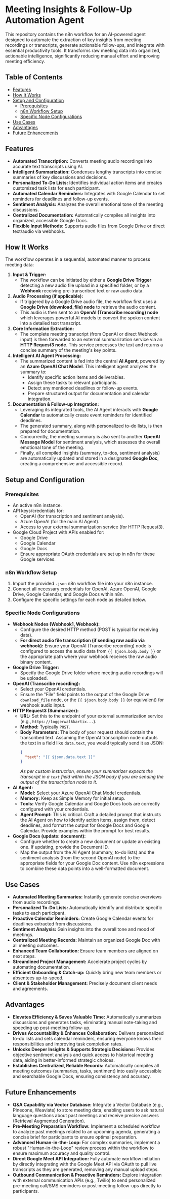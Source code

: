 # Meeting Insights & Follow-Up Automation Agent

This repository contains the n8n workflow for an AI-powered agent designed to automate the extraction of key insights from meeting recordings or transcripts, generate actionable follow-ups, and integrate with essential productivity tools. It transforms raw meeting data into organized, actionable intelligence, significantly reducing manual effort and improving meeting efficiency.

## Table of Contents

* [Features](#features)
* [How It Works](#how-it-works)
* [Setup and Configuration](#setup-and-configuration)
    * [Prerequisites](#prerequisites)
    * [n8n Workflow Setup](#n8n-workflow-setup)
    * [Specific Node Configurations](#specific-node-configurations)
* [Use Cases](#use-cases)
* [Advantages](#advantages)
* [Future Enhancements](#future-enhancements)

## Features

  * **Automated Transcription:** Converts meeting audio recordings into accurate text transcripts using AI.
  * **Intelligent Summarization:** Condenses lengthy transcripts into concise summaries of key discussions and decisions.
  * **Personalized To-Do Lists:** Identifies individual action items and creates customized task lists for each participant.
  * **Automated Calendar Reminders:** Integrates with Google Calendar to set reminders for deadlines and follow-up events.
  * **Sentiment Analysis:** Analyzes the overall emotional tone of the meeting discussions.
  * **Centralized Documentation:** Automatically compiles all insights into organized, accessible Google Docs.
  * **Flexible Input Methods:** Supports audio files from Google Drive or direct text/audio via webhooks.

## How It Works

The workflow operates in a sequential, automated manner to process meeting data:

1.  **Input & Trigger:**
      * The workflow can be initiated by either a **Google Drive Trigger** detecting a new audio file upload in a specified folder, or by a **Webhook** receiving pre-transcribed text or raw audio data.
2.  **Audio Processing (if applicable):**
      * If triggered by a Google Drive audio file, the workflow first uses a **Google Drive (download\_file) node** to retrieve the audio content.
      * This audio is then sent to an **OpenAI (Transcribe recording) node** which leverages powerful AI models to convert the spoken content into a detailed text transcript.
3.  **Core Information Extraction:**
      * The complete meeting transcript (from OpenAI or direct Webhook input) is then forwarded to an external summarization service via an **HTTP Request3 node**. This service processes the text and returns a concise summary of the meeting's key points.
4.  **Intelligent AI Agent Processing:**
      * The summarized content is fed into the central **AI Agent**, powered by an **Azure OpenAI Chat Model**. This intelligent agent analyzes the summary to:
          * Identify specific action items and deliverables.
          * Assign these tasks to relevant participants.
          * Detect any mentioned deadlines or follow-up events.
          * Prepare structured output for documentation and calendar integration.
5.  **Documentation & Follow-up Integration:**
      * Leveraging its integrated tools, the AI Agent interacts with **Google Calendar** to automatically create event reminders for identified deadlines.
      * The generated summary, along with personalized to-do lists, is then prepared for documentation.
      * Concurrently, the meeting summary is also sent to another **OpenAI Message Model** for sentiment analysis, which assesses the overall emotional tone of the meeting.
      * Finally, all compiled insights (summary, to-dos, sentiment analysis) are automatically updated and stored in a designated **Google Doc**, creating a comprehensive and accessible record.

## Setup and Configuration

### Prerequisites

  * An active n8n instance.
  * API keys/credentials for:
      * OpenAI (for transcription and sentiment analysis).
      * Azure OpenAI (for the main AI Agent).
      * Access to your external summarization service (for HTTP Request3).
  * Google Cloud Project with APIs enabled for:
      * Google Drive
      * Google Calendar
      * Google Docs
      * Ensure appropriate OAuth credentials are set up in n8n for these Google services.

### n8n Workflow Setup

1.  Import the provided `.json` n8n workflow file into your n8n instance.
2.  Connect all necessary credentials for OpenAI, Azure OpenAI, Google Drive, Google Calendar, and Google Docs within n8n.
3.  Configure the specific settings for each node as detailed below.

### Specific Node Configurations

  * **Webhook Nodes (Webhook1, Webhook):**
      * Configure the desired HTTP method (POST is typical for receiving data).
      * **For direct audio file transcription (if sending raw audio via webhook):** Ensure your OpenAI (Transcribe recording) node is configured to access the audio data from `{{ $json.body.body }}` or the appropriate path where your webhook receives the raw audio binary content.
  * **Google Drive Trigger:**
      * Specify the Google Drive folder where meeting audio recordings will be uploaded.
  * **OpenAI (Transcribe recording):**
      * Select your OpenAI credentials.
      * Ensure the "File" field points to the output of the Google Drive `download_file` node, or the `{{ $json.body.body }}` (or equivalent) for webhook audio input.
  * **HTTP Request3 (Summarizer):**
      * **URL:** Set this to the endpoint of your external summarization service (e.g., `https://loggerwalkkartix...`).
      * **Method:** Typically `POST`.
      * **Body Parameters:** The body of your request should contain the transcribed text. Assuming the OpenAI transcription node outputs the text in a field like `data.text`, you would typically send it as JSON:
        ```json
        {
          "text": "{{ $json.data.text }}"
        }
        ```
        *As per custom instruction, ensure your summarizer expects the transcript in a `text` field within the JSON body if you are sending the output of the transcription node to it.*
  * **AI Agent:**
      * **Model:** Select your Azure OpenAI Chat Model credentials.
      * **Memory:** Keep as Simple Memory for initial setup.
      * **Tools:** Verify Google Calendar and Google Docs tools are correctly configured with your credentials.
      * **Agent Prompt:** This is critical. Craft a detailed prompt that instructs the AI Agent on how to identify action items, assign them, detect deadlines, and format the output for Google Docs and Google Calendar. Provide examples within the prompt for best results.
  * **Google Docs (update: document):**
      * Configure whether to create a new document or update an existing one. If updating, provide the Document ID.
      * Map the output from the AI Agent (summary, to-do lists) and the sentiment analysis (from the second OpenAI node) to the appropriate fields for your Google Doc content. Use n8n expressions to combine these data points into a well-formatted document.

## Use Cases

  * **Automated Meeting Summaries:** Instantly generate concise overviews from audio recordings.
  * **Personalized To-Do Lists:** Automatically identify and distribute specific tasks to each participant.
  * **Proactive Calendar Reminders:** Create Google Calendar events for deadlines extracted from discussions.
  * **Sentiment Analysis:** Gain insights into the overall tone and mood of meetings.
  * **Centralized Meeting Records:** Maintain an organized Google Doc with all meeting outcomes.
  * **Enhanced Team Collaboration:** Ensure team members are aligned on next steps.
  * **Streamlined Project Management:** Accelerate project cycles by automating documentation.
  * **Efficient Onboarding & Catch-up:** Quickly bring new team members or absentees up-to-speed.
  * **Client & Stakeholder Management:** Precisely document client needs and agreements.

## Advantages

  * **Elevates Efficiency & Saves Valuable Time:** Automatically summarizes discussions and generates tasks, eliminating manual note-taking and speeding up post-meeting follow-up.
  * **Drives Accountability & Enhances Collaboration:** Delivers personalized to-do lists and sets calendar reminders, ensuring everyone knows their responsibilities and improving task completion rates.
  * **Unlocks Deeper Insights & Supports Strategic Decisions:** Provides objective sentiment analysis and quick access to historical meeting data, aiding in better-informed strategic choices.
  * **Establishes Centralized, Reliable Records:** Automatically compiles all meeting outcomes (summaries, tasks, sentiment) into easily accessible and searchable Google Docs, ensuring consistency and accuracy.

## Future Enhancements

  * **Q\&A Capability via Vector Database:** Integrate a Vector Database (e.g., Pinecone, Weaviate) to store meeting data, enabling users to ask natural language questions about past meetings and receive precise answers (Retrieval Augmented Generation).
  * **Pre-Meeting Preparation Workflow:** Implement a scheduled workflow to analyze past meetings related to an upcoming agenda, generating a concise brief for participants to ensure optimal preparation.
  * **Advanced Human-in-the-Loop:** For complex summaries, implement a robust "Human-in-the-Loop" review process within the workflow to ensure maximum accuracy and quality control.
  * **Direct Google Meet API Integration:** Fully automate workflow initiation by directly integrating with the Google Meet API via OAuth to pull live transcripts as they are generated, removing any manual upload steps.
  * **Outbound Communication & Proactive Reminders:** Explore integration with external communication APIs (e.g., Twilio) to send personalized pre-meeting call/SMS reminders or post-meeting follow-ups directly to participants.
